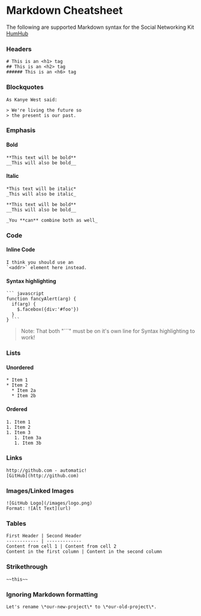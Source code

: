 # Markdown Cheatsheet

The following are supported Markdown syntax for the Social Networking Kit [HumHub](https://www.humhub.org)

### Headers
```
# This is an <h1> tag
## This is an <h2> tag
###### This is an <h6> tag
```

### Blockquotes
```
As Kanye West said:

> We're living the future so
> the present is our past.
```
### Emphasis

#### Bold
```
**This text will be bold**
__This will also be bold__
```

#### Italic
```
*This text will be italic*
_This will also be italic_

**This text will be bold**
__This will also be bold__
```
```
_You **can** combine both as well_
```

### Code

#### Inline Code
```
I think you should use an
`<addr>` element here instead.
```
#### Syntax highlighting

```
``` javascript
function fancyAlert(arg) {
  if(arg) {
    $.facebox({div:'#foo'})
  }
} ```
```
> Note: That both "```" must be on it's own line for Syntax highlighting to work!

### Lists

#### Unordered
```
* Item 1
* Item 2
  * Item 2a
  * Item 2b
```
#### Ordered
```
1. Item 1
1. Item 2
1. Item 3
   1. Item 3a
   1. Item 3b
```

### Links
```
http://github.com - automatic!
[GitHub](http://github.com)
```

### Images/Linked Images
```
![GitHub Logo](/images/logo.png)
Format: ![Alt Text](url)
```

### Tables
```
First Header | Second Header
------------ | -------------
Content from cell 1 | Content from cell 2
Content in the first column | Content in the second column
```

### Strikethrough
```
~~this~~
```

### Ignoring Markdown formatting
```
Let's rename \*our-new-project\* to \*our-old-project\*.
```
